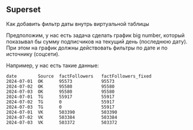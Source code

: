 ## Superset

Как добавить фильтр даты внутрь виртуальной таблицы

Предположим, у нас есть задача сделать график big number, который показывал бы сумму подписчиков на текущий день (последнюю дату). При этом на график должны действовать фильтры по дате и по источнику (соцсети).

Например, у нас есть такие данные:

    date        Source  factFollowers   factFollowers_fixed
    2024-07-01	OK	    95573	        95573
    2024-07-02	OK	    95580	        95580
    2024-07-03	OK	    95580	        95580
    2024-07-01	TG	    55917	        55917
    2024-07-02	TG	    0	            55917
    2024-07-03	TG	    0	            55917
    2024-07-01	VK	    503390	        503390
    2024-07-02	VK	    503384	        503384
    2024-07-03	VK	    503372	        503372
